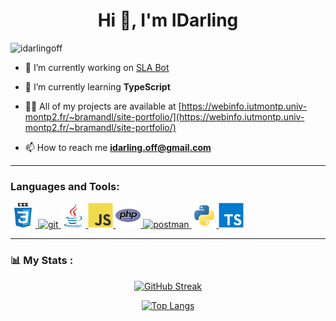 <h1 align="center">Hi 👋, I'm IDarling</h1>
<p align="left"> <img src="https://komarev.com/ghpvc/?username=idarlingoff&label=Profile%20views&color=0e75b6&style=flat" alt="idarlingoff" /> </p>

- 🔭 I’m currently working on [SLA Bot](https://github.com/Idarlingoff/Solo-Leveling-Arise-bot)

- 🌱 I’m currently learning **TypeScript**

- 👨‍💻 All of my projects are available at [https://webinfo.iutmontp.univ-montp2.fr/~bramandl/site-portfolio/](https://webinfo.iutmontp.univ-montp2.fr/~bramandl/site-portfolio/)

- 📫 How to reach me **idarling.off@gmail.com**

<p align="left">
</p>

---

<h3 align="left">Languages and Tools:</h3>
<p align="left"> <a href="https://www.w3schools.com/css/" target="_blank" rel="noreferrer"> <img src="https://raw.githubusercontent.com/devicons/devicon/master/icons/css3/css3-original-wordmark.svg" alt="css3" width="40" height="40"/> </a> <a href="https://git-scm.com/" target="_blank" rel="noreferrer"> <img src="https://www.vectorlogo.zone/logos/git-scm/git-scm-icon.svg" alt="git" width="40" height="40"/> </a> <a href="https://www.java.com" target="_blank" rel="noreferrer"> <img src="https://raw.githubusercontent.com/devicons/devicon/master/icons/java/java-original.svg" alt="java" width="40" height="40"/> </a> <a href="https://developer.mozilla.org/en-US/docs/Web/JavaScript" target="_blank" rel="noreferrer"> <img src="https://raw.githubusercontent.com/devicons/devicon/master/icons/javascript/javascript-original.svg" alt="javascript" width="40" height="40"/> </a> <a href="https://www.php.net" target="_blank" rel="noreferrer"> <img src="https://raw.githubusercontent.com/devicons/devicon/master/icons/php/php-original.svg" alt="php" width="40" height="40"/> </a> <a href="https://postman.com" target="_blank" rel="noreferrer"> <img src="https://www.vectorlogo.zone/logos/getpostman/getpostman-icon.svg" alt="postman" width="40" height="40"/> </a> <a href="https://www.python.org" target="_blank" rel="noreferrer"> <img src="https://raw.githubusercontent.com/devicons/devicon/master/icons/python/python-original.svg" alt="python" width="40" height="40"/> </a> <a href="https://www.typescriptlang.org/" target="_blank" rel="noreferrer"> <img src="https://raw.githubusercontent.com/devicons/devicon/master/icons/typescript/typescript-original.svg" alt="typescript" width="40" height="40"/> </a> </p>

---

### :bar_chart: My Stats :
<div align="center">
  
[![GitHub Streak](http://github-readme-streak-stats.herokuapp.com?user=Idarlingoff&theme=dark&background=000000)](https://git.io/streak-stats)
<p></p>

[![Top Langs](https://github-readme-stats.vercel.app/api/top-langs/?username=Idarlingoff&layout=compact&theme=vision-friendly-dark)](https://github.com/anuraghazra/github-readme-stats)
</div>


